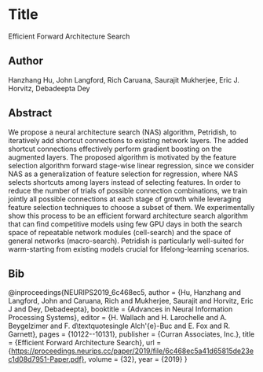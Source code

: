 # Title
Efficient Forward Architecture Search

## Author
Hanzhang Hu, John Langford, Rich Caruana, Saurajit Mukherjee, Eric J. Horvitz, Debadeepta Dey

## Abstract
We propose a neural architecture search (NAS) algorithm, Petridish, to iteratively add shortcut connections to existing network layers. The added shortcut connections effectively perform gradient boosting on the augmented layers. The proposed algorithm is motivated by the feature selection algorithm forward stage-wise linear regression, since we consider NAS as a generalization of feature selection for regression, where NAS selects shortcuts among layers instead of selecting features. In order to reduce the number of trials of possible connection combinations, we train jointly all possible connections at each stage of growth while leveraging feature selection techniques to choose a subset of them. We experimentally show this process to be an efficient forward architecture search algorithm that can find competitive models using few GPU days in both the search space of repeatable network modules (cell-search) and the space of general networks (macro-search). Petridish is particularly well-suited for warm-starting from existing models crucial for lifelong-learning scenarios.

## Bib
@inproceedings{NEURIPS2019_6c468ec5,
 author = {Hu, Hanzhang and Langford, John and Caruana, Rich and Mukherjee, Saurajit and Horvitz, Eric J and Dey, Debadeepta},
 booktitle = {Advances in Neural Information Processing Systems},
 editor = {H. Wallach and H. Larochelle and A. Beygelzimer and F. d\textquotesingle Alch\'{e}-Buc and E. Fox and R. Garnett},
 pages = {10122--10131},
 publisher = {Curran Associates, Inc.},
 title = {Efficient Forward Architecture Search},
 url = {https://proceedings.neurips.cc/paper/2019/file/6c468ec5a41d65815de23ec1d08d7951-Paper.pdf},
 volume = {32},
 year = {2019}
}